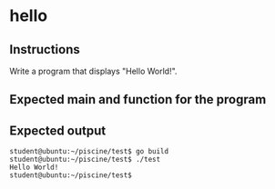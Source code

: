 # hello

## Instructions

Write a program that displays "Hello World!".

## Expected main and function for the program

## Expected output

```console
student@ubuntu:~/piscine/test$ go build
student@ubuntu:~/piscine/test$ ./test
Hello World!
student@ubuntu:~/piscine/test$
```